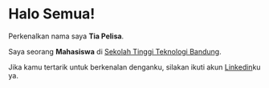 # Halo Semua!

Perkenalkan nama saya **Tia Pelisa**.<br>

Saya seorang **Mahasiswa** di [Sekolah Tinggi Teknologi Bandung](https://sttbandung.ac.id/).<br>

Jika kamu tertarik untuk berkenalan denganku, silakan ikuti akun [Linkedin](https://www.linkedin.com/in/tia-pelisa-8609b4258)ku ya.
